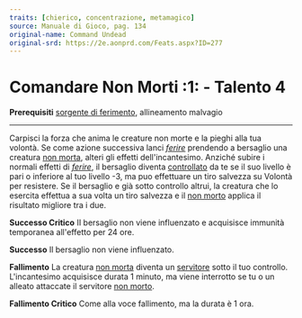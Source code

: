 ```yaml
---
traits: [chierico, concentrazione, metamagico]
source: Manuale di Gioco, pag. 134
original-name: Command Undead
original-srd: https://2e.aonprd.com/Feats.aspx?ID=277
---
```


# Comandare Non Morti :1: - Talento 4

**Prerequisiti** [sorgente di ferimento](/classi/chierico#sorgente-divina),
allineamento malvagio

---

Carpisci la forza che anima le creature non morte e la pieghi alla tua volontà.
Se come azione successiva lanci _[ferire](/incantesimi/ferire)_ prendendo a
bersaglio una creatura [non morta](/non-tratti/non-morto), alteri gli effetti
dell'incantesimo. Anziché subire i normali effetti di
_[ferire](/incantesimi/ferire)_, il bersaglio diventa
[controllato](/condizioni/controllato) da te se il suo livello è pari o
inferiore al tuo livello -3, ma puo effettuare un tiro salvezza su Volontà per
resistere. Se il bersaglio e già sotto controllo altrui, la creatura che lo
esercita effettua a sua volta un tiro salvezza e il
[non morto](/non-tratti/non-morto) applica il risultato migliore tra i due.

**Successo Critico** II bersaglio non viene influenzato e acquisisce immunità
temporanea all'effetto per 24 ore.

**Successo** Il bersaglio non viene influenzato.

**Fallimento** La creatura [non morta](/non-tratti/non-morto) diventa un
[servitore](/tratti/servitore) sotto il tuo controllo. L'incantesimo acquisisce
durata 1 minuto, ma viene interrotto se tu o un alleato attaccate il servitore
[non morto](/non-tratti/non-morto).

**Fallimento Critico** Come alla voce fallimento, ma la durata è 1 ora.
